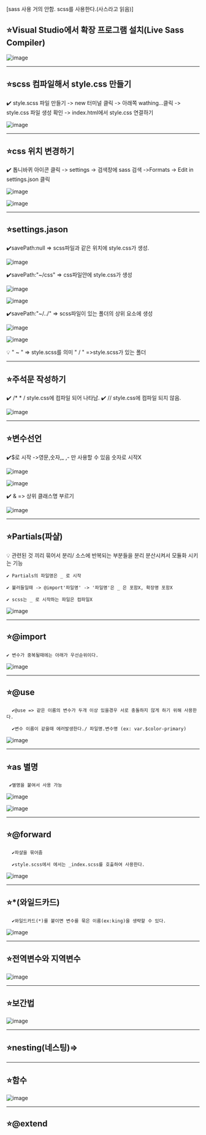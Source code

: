 [sass 사용 거의 안함. scss를 사용한다.(사스라고 읽음)]


## ⭐Visual Studio에서 확장 프로그램 설치(Live Sass Compiler)
  ![image](https://github.com/Parksejin412/sass_memo/assets/129017065/2b5dca5c-2397-40ff-9b31-36e38c4608e9)
  
-----------------------------------------------------------------------------------------------------------------
## ⭐scss 컴파일해서 style.css 만들기 
   ✔️ style.scss 파일 만들기 -> new 터미널 클릭 -> 아래쪽 wathing...클릭 -> style.css 파일 생성 확인 -> index.html에서 style.css 연결하기  
   
  ![image](https://github.com/Parksejin412/sass_memo/assets/129017065/64a58edf-f762-42cf-aa4b-a54656578cba)
  
-----------------------------------------------------------------------------------------------------------------  
## ⭐css 위치 변경하기
  ✔️ 톱니바퀴 아이콘 클릭 -> settings -> 검색창에 sass 검색 ->Formats -> Edit in settings.json 클릭
  
  ![image](https://github.com/Parksejin412/sass_memo/assets/129017065/59cb9fc6-2ae4-4dd2-a9e5-7de1f2e9570d)

  ![image](https://github.com/Parksejin412/sass_memo/assets/129017065/3b0fec3c-8035-425c-91eb-e498fe9ab0aa)
  
-----------------------------------------------------------------------------------------------------------------  
## ⭐settings.jason
   ✔️savePath:null => scss파일과 같은 위치에 style.css가 생성.
   
  ![image](https://github.com/Parksejin412/sass_memo/assets/129017065/1c9142c1-e814-4d9e-b586-68c031907693)
  
  ✔️savePath:"~/css" => css파일안에 style.css가 생성
  
  ![image](https://github.com/Parksejin412/sass_memo/assets/129017065/8ee655cb-d8ba-44a9-8ab2-caec9001597d)
  
  ![image](https://github.com/Parksejin412/sass_memo/assets/129017065/c6d4511b-866b-4c90-9726-b16eeff750b2)
  
  ✔️savePath:"~/../" => scss파일이 있는 폴더의 상위 요소에 생성
  
  ![image](https://github.com/Parksejin412/sass_memo/assets/129017065/d5d1162b-de86-4693-986e-538115a84d93)
  
  ![image](https://github.com/Parksejin412/sass_memo/assets/129017065/ac875045-5d5f-48ab-a52f-e2b9a669726a)
  
  💡 " ~ " => style.scss를 의미   " / " =>style.scss가 있는 폴더
  
-----------------------------------------------------------------------------------------------------------------
## ⭐주석문 작성하기
  ✔️ /*     * / style.css에 컴파일 되어 나타남.
  ✔️ // style.css에 컴파일 되지 않음.
      
  ![image](https://github.com/Parksejin412/sass_memo/assets/129017065/1d7c5926-3d46-48aa-ae77-a123cc767ed5)
  
-----------------------------------------------------------------------------------------------------------------
## ⭐변수선언
  ✔️$로 시작 ->영문,숫자,_ ,- 만 사용할 수 있음 숫자로 시작X
  
![image](https://github.com/Parksejin412/sass_memo/assets/129017065/94b6751d-767d-4b82-b933-9f5270194605)

![image](https://github.com/Parksejin412/sass_memo/assets/129017065/c04145f4-99df-46a9-a65c-b9bf64305030)

  ✔️ & => 상위 클래스명 부르기
  
![image](https://github.com/Parksejin412/sass_memo/assets/129017065/1ef33b48-4d36-493f-9a8c-7e5f198b616d) 

-----------------------------------------------------------------------------------------------------------------
## ⭐Partials(파샬)
  💡 관련된 것 끼리 묶어서 분리/ 소스에 반복되는 부분들을 분리 분산시켜서 모듈화 시키는 기능
  
    ✔️ Partials의 파일명은 _ 로 시작

    ✔️ 불러들일때 -> @import'파일명' -> '파일명'은 _ 은 포함X, 확장명 포함X

    ✔️ scss는 _ 로 시작하는 파일은 컴파일X
  
   ![image](https://github.com/Parksejin412/sass_memo/assets/129017065/9ce729d4-17ec-4f9e-b483-34c10d3beae4)
   
-----------------------------------------------------------------------------------------------------------------  
## ⭐@import
    ✔️ 변수가 중복될때에는 아래가 우선순위이다.
    
   ![image](https://github.com/Parksejin412/sass_memo/assets/129017065/cb337959-f301-406c-8801-905b8d091dc4)

   
-----------------------------------------------------------------------------------------------------------------   
## ⭐@use
      ✔️@use => 같은 이름의 변수가 두개 이상 있을경우 서로 충돌하지 않게 하기 위해 사용한다.
    
      ✔️변수 이름이 같을때 에러발생한다./ 파일명.변수명 (ex: var.$color-primary)

 ![image](https://github.com/Parksejin412/sass_memo/assets/129017065/86a46fa0-adb9-43f1-9ce0-32acd24ac177)
 
-----------------------------------------------------------------------------------------------------------------   
## ⭐as 별명
     ✔️별명을 붙여서 사용 가능
     
  ![image](https://github.com/Parksejin412/sass_memo/assets/129017065/b9df15fd-3b11-4a32-abfc-1c1e4a62a2a4)
  
  ![image](https://github.com/Parksejin412/sass_memo/assets/129017065/980a3069-4701-4b77-beec-8838f7d9462d)
  
-----------------------------------------------------------------------------------------------------------------   
## ⭐@forward
      ✔️파샬을 묶어줌 
      
      ✔️style.scss에서 에서는 _index.scss를 호출하여 사용한다.
      
   ![image](https://github.com/Parksejin412/sass_memo/assets/129017065/e5382aec-ce0f-4161-aba6-6234d4b9720e)
   
-----------------------------------------------------------------------------------------------------------------   
 ## ⭐*(와일드카드)
      ✔️와일드카드(*)를 붙이면 변수를 묶은 이름(ex:king)을 생략할 수 있다.
      
   ![image](https://github.com/Parksejin412/sass_memo/assets/129017065/a0dcf684-4e35-4a07-b9d2-bf1092f0f509)
   
----------------------------------------------------------------------------------------------------------------- 
 ## ⭐전역변수와 지역변수
 
   ![image](https://github.com/Parksejin412/sass_memo/assets/129017065/e11804e4-0e46-486b-91cb-357616d04ce4)

----------------------------------------------------------------------------------------------------------------- 
 ## ⭐보간법
 
   ![image](https://github.com/Parksejin412/sass_memo/assets/129017065/3bcabfc7-9505-4a82-8059-021e18fc83d4)
 
----------------------------------------------------------------------------------------------------------------- 
 ## ⭐nesting(네스팅)=>

----------------------------------------------------------------------------------------------------------------- 
 ## ⭐함수
  
   ![image](https://github.com/Parksejin412/sass_memo/assets/129017065/431e43a3-632a-41a0-81c3-13902bf81024)
  
----------------------------------------------------------------------------------------------------------------- 
 ## ⭐@extend
  



